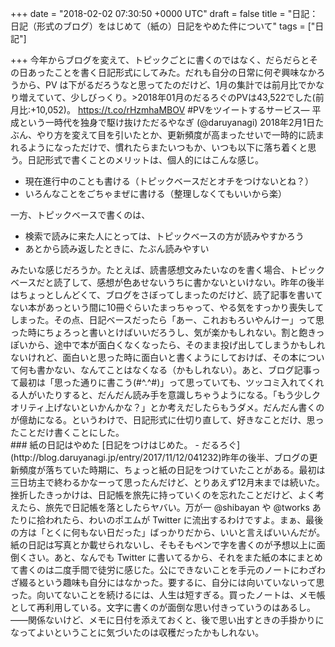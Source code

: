 
+++
date = "2018-02-02 07:30:50 +0000 UTC"
draft = false
title = "日記：日記（形式のブログ）をはじめて（紙の）日記をやめた件について"
tags = ["日記"]

+++
今年からブログを変えて、トピックごとに書くのではなく、だらだらとその日あったことを書く日記形式にしてみた。だれも自分の日常に何ぞ興味なかろうから、PV は下がるだろうなと思ってたのだけど、1月の集計では前月比でかなり増えていて、少しびっくり。>2018年01月のだるろぐのPVは43,522でした(前月比:+10,052)。 https://t.co/rHzmhaMBOV #PVをツイートするサービス— 平成という一時代を独身で駆け抜けただるやなぎ (@daruyanagi) 2018年2月1日<script async="" src="https://platform.twitter.com/widgets.js" charset="utf-8"></script>たぶん、やり方を変えて目を引いたとか、更新頻度が高まったせいで一時的に読まれるようになっただけで、慣れたらまたいつもか、いつも以下に落ち着くと思う。日記形式で書くことのメリットは、個人的にはこんな感じ。

<ul>
<li>現在進行中のことも書ける（トピックベースだとオチをつけないとね？）</li>
<li>いろんなことをごちゃまぜに書ける（整理しなくてもいいから楽）</li>
</ul>一方、トピックベースで書くのは、

<ul>
<li>検索で読みに来た人にとっては、トピックベースの方が読みやすかろう</li>
<li>あとから読み返したときに、たぶん読みやすい</li>
</ul>みたいな感じだろうか。たとえば、読書感想文みたいなのを書く場合、トピックベースだと読了して、感想が色あせないうちに書かないといけない。昨年の後半はちょっとしんどくて、ブログをさぼってしまったのだけど、読了記事を書いてない本があっという間に10冊ぐらいたまっちゃって、やる気をすっかり喪失してしまった。その点、日記ベースだったら「あー、これおもろいやんけー」って思った時にちょろっと書いとけばいいだろうし、気が楽かもしれない。割と飽きっぽいから、途中で本が面白くなくなったら、そのまま投げ出してしまうかもしれないけれど、面白いと思った時に面白いと書くようにしておけば、その本について何も書かない、なんてことはなくなる（かもしれない）。あと、ブログ記事って最初は「思った通りに書こう(#^.^#)」って思っていても、ツッコミ入れてくれる人がいたりすると、だんだん読み手を意識しちゃうようになる。「もう少しクオリティ上げないといかんかな？」とか考えだしたらもうダメ。だんだん書くのが億劫になる。というわけで、日記形式に仕切り直して、好きなことだけ、思ったことだけ書くことにした。

<div class="section">
    ### 紙の日記はやめた
    [日記をつけはじめた。 - だるろぐ](http://blog.daruyanagi.jp/entry/2017/11/12/041232)昨年の後半、ブログの更新頻度が落ちていた時期に、ちょっと紙の日記をつけていたことがある。最初は三日坊主で終わるかなーって思ったんだけど、とりあえず12月末までは続いた。挫折したきっかけは、日記帳を旅先に持っていくのを忘れたことだけど、よく考えたら、旅先で日記帳を落としたらヤバい。万が一 @shibayan や @tworks あたりに拾われたら、わいのポエムが Twitter に流出するわけですよ。まぁ、最後の方は「とくに何もない日だった」ばっかりだから、いいと言えばいいんだが。紙の日記は写真とか載せられないし、そもそもペンで字を書くのが予想以上に面倒くさい。あと、なんでも Twitter に書いてるから、それをまた紙の本にまとめて書くのは二度手間で徒労に感じた。公にできないことを手元のノートにわざわざ綴るという趣味も自分にはなかった。要するに、自分には向いていないって思った。向いてないことを続けるには、人生は短すぎる。買ったノートは、メモ帳として再利用している。文字に書くのが面倒な思い付きっていうのはあるし。――関係ないけど、メモに日付を添えておくと、後で思い出すときの手掛かりになってよいということに気づいたのは収穫だったかもしれない。

</div>

